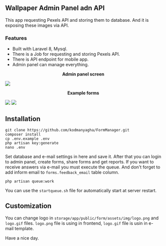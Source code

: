 ## Wallpaper Admin Panel adn API

This app requesting Pexels API and storing them to database. And it is
exposing these images via API.

### Features
- Built with Laravel 8, Mysql.
- There is a Job for requesting and storing Pexels API.
- There is API endpoint for mobile app.
- Admin panel can manage everything.

<div align="center"><strong>Admin panel screen</strong></div>

![](https://image.nixarsoft.com/di/KNE9/Screen_Shot_2021-01-15_at_10.png)

<div align="center"><strong>Example forms</strong></div>

![](https://image.nixarsoft.com/di/RKRJ/Screen_Shot_2021-01-15_at_10.png)
![](https://image.nixarsoft.com/di/DJRM/Screen_Shot_2021-01-15_at_10.png)

## Installation


```
git clone https://github.com/kodmanyagha/FormManager.git
composer install
cp .env.example .env
php artisan key:generate
nano .env 
```

Set database and e-mail settings in here and save it. After that you can login to admin panel, create forms, share forms and get reports. If you want to receive answers via e-mail you must execute the queue. And don't forget to add inform email to `forms.feedback_email` table column. 

```
php artisan queue:work
```

You can use the `startqueue.sh` file for automatically start at server restart.

## Customization

You can change logo in `storage/app/public/form/assets/img/logo.png` and `logo.gif` files. `logo.png` file is using in frontend, `logo.gif` file is usin in e-mail template.

Have a nice day.

